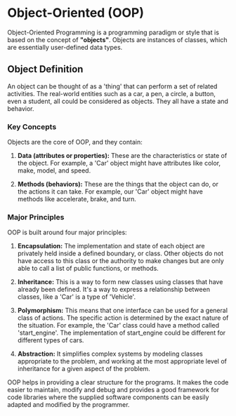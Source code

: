 # Object-Oriented (OOP)

Object-Oriented Programming is a programming paradigm or style that is based on the concept of **"objects"**. Objects are instances of classes, which are essentially user-defined data types.

## Object Definition

An object can be thought of as a 'thing' that can perform a set of related activities. The real-world entities such as a car, a pen, a circle, a button, even a student, all could be considered as objects. They all have a state and behavior.

### Key Concepts

 Objects are the core of OOP, and they contain:

1. **Data (attributes or properties):** These are the characteristics or state of the object. For example, a 'Car' object might have attributes like color, make, model, and speed.

2. **Methods (behaviors):** These are the things that the object can do, or the actions it can take. For example, our 'Car' object might have methods like accelerate, brake, and turn.

### Major Principles

OOP is built around four major principles:

1. **Encapsulation:** The implementation and state of each object are privately held inside a defined boundary, or class. Other objects do not have access to this class or the authority to make changes but are only able to call a list of public functions, or methods.

2. **Inheritance:** This is a way to form new classes using classes that have already been defined. It's a way to express a relationship between classes, like a 'Car' is a type of 'Vehicle'.

3. **Polymorphism:** This means that one interface can be used for a general class of actions. The specific action is determined by the exact nature of the situation. For example, the 'Car' class could have a method called 'start_engine'. The implementation of start_engine could be different for different types of cars.

4. **Abstraction:** It simplifies complex systems by modeling classes appropriate to the problem, and working at the most appropriate level of inheritance for a given aspect of the problem.

OOP helps in providing a clear structure for the programs. It makes the code easier to maintain, modify and debug and provides a good framework for code libraries where the supplied software components can be easily adapted and modified by the programmer.
